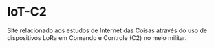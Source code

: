 # IoT-C2
Site relacionado aos estudos de Internet das Coisas através do uso de dispositivos LoRa em Comando e Controle (C2) no meio militar.
